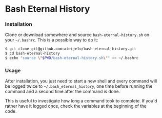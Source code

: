 # Bash Eternal History

### Installation

Clone or download somewhere and source `bash-eternal-history.sh` on your `~/.bashrc`.
This is a possible way to do it:

```bash
$ git clone git@github.com:ateijelo/bash-eternal-history.git
$ cd bash-eternal-history
$ echo "source \"$PWD/bash-eternal-history.sh\"" >> ~/.bashrc
```

### Usage

After installation, you just need to start a new shell and every command will be
logged twice to `~/.bash_eternal_history`, one time before running the command
and a second time after the command is done.

This is useful to investigate how long a command took to complete. If you'd rather
have it logged once, check the variables at the beginning of the code.
